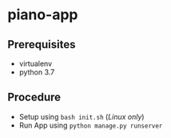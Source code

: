 # piano-app

## Prerequisites
* virtualenv
* python 3.7
## Procedure
* Setup using ```bash init.sh``` (*Linux only*)
* Run App using ```python manage.py runserver```

